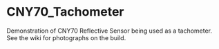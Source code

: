 # CNY70_Tachometer
Demonstration of CNY70 Reflective Sensor being used as a tachometer.  See the wiki for photographs on the build.
